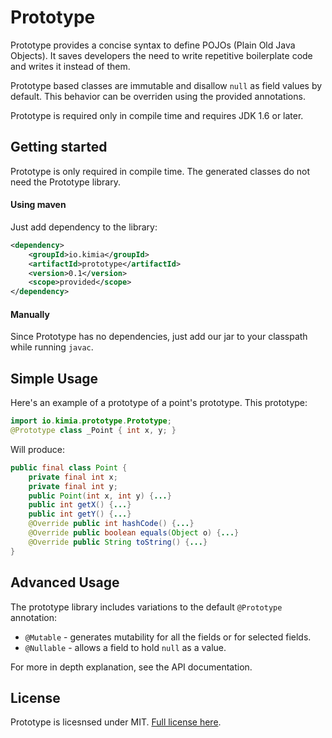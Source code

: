 Prototype
=========
Prototype provides a concise syntax to define POJOs (Plain Old Java Objects). It saves developers the need to write repetitive boilerplate code and writes it instead of them.

Prototype based classes are immutable and disallow `null` as field values by default. This behavior can be overriden using the provided annotations.

Prototype is required only in compile time and requires JDK 1.6 or later.

Getting started
---------------
Prototype is only required in compile time.
The generated classes do not need the Prototype library.

#### Using maven
Just add dependency to the library:
```xml
<dependency>
    <groupId>io.kimia</groupId>
    <artifactId>prototype</artifactId>
    <version>0.1</version>
    <scope>provided</scope>
</dependency>
```

#### Manually
Since Prototype has no dependencies, just add our jar to your classpath while running `javac`.

Simple Usage
------------
Here's an example of a prototype of a point's prototype. This prototype:
```java
import io.kimia.prototype.Prototype;
@Prototype class _Point { int x, y; }
```
Will produce:
```java
public final class Point {
    private final int x;
    private final int y;
    public Point(int x, int y) {...}
    public int getX() {...}
    public int getY() {...}
    @Override public int hashCode() {...}
    @Override public boolean equals(Object o) {...}
    @Override public String toString() {...}
}
```
Advanced Usage
--------------
The prototype library includes variations to the default `@Prototype` annotation:
 - `@Mutable` - generates mutability for all the fields or for selected fields.
 - `@Nullable` - allows a field to hold `null` as a value.

For more in depth explanation, see the API documentation.

License
-------
Prototype is licesnsed under MIT. [Full license here](LICENSE.txt).
